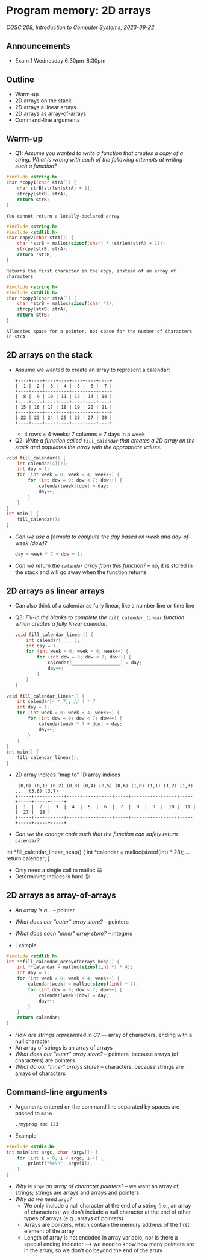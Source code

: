 # Program memory: 2D arrays
_COSC 208, Introduction to Computer Systems, 2023-09-22_

## Announcements
* Exam 1 Wednesday 6:30pm-8:30pm

## Outline
* Warm-up
* 2D arrays on the stack
* 2D arrays a linear arrays
* 2D arrays as array-of-arrays
* Command-line arguments

## Warm-up
* Q1: _Assume you wanted to write a function that creates a copy of a string. What is wrong with each of the following attempts at writing such a function?_


```c
#include <string.h>
char *copy1(char strA[]) {
    char strB[strlen(strA) + 1];
    strcpy(strB, strA);
    return strB;
}
```

    You cannot return a locally-declared array


```c
#include <string.h>
#include <stdlib.h>
char copy2(char strA[]) {
    char *strB = malloc(sizeof(char) * (strlen(strA) + 1));
    strcpy(strB, strA);
    return *strB;
}
```

    Returns the first character in the copy, instead of an array of characters


```c
#include <string.h>
#include <stdlib.h>
char *copy3(char strA[]) {
    char *strB = malloc(sizeof(char *));
    strcpy(strB, strA);
    return strB;
}
```

    Allocates space for a pointer, not space for the number of characters in strA

## 2D arrays on the stack
* Assume we wanted to create an array to represent a calendar:
    ```
    +----+----+----+----+----+----+----+
    |  1 |  2 |  3 |  4 |  5 |  6 |  7 |
    +----+----+----+----+----+----+----+
    |  8 |  9 | 10 | 11 | 12 | 13 | 14 |
    +----+----+----+----+----+----+----+
    | 15 | 16 | 17 | 18 | 19 | 20 | 21 |
    +----+----+----+----+----+----+----+
    | 22 | 23 | 24 | 25 | 26 | 27 | 28 |
    +----+----+----+----+----+----+----+
    ```
    * 4 rows = 4 weeks; 7 columns = 7 days in a week
* Q2: _Write a function called `fill_calendar` that creates a 2D array on the stack and populates the array with the appropriate values._



```c
void fill_calendar() {
    int calendar[4][7];
    int day = 1;
    for (int week = 0; week < 4; week++) {
        for (int dow = 0; dow < 7; dow++) {
            calendar[week][dow] = day;
            day++;
        }
    }
}
int main() {
    fill_calendar();
}
```

* _Can we use a formula to compute the day based on week and day-of-week (dow)?_
    ```C
    day = week * 7 + dow + 1;
    ```
* _Can we return the `calendar` array from this function?_ – no, it is stored in the stack and will go away when the function returns

## 2D arrays as linear arrays

* Can also think of a calendar as fully linear, like a number line or time line

* Q3: _Fill-in the blanks to complete the `fill_calendar_linear` function which creates a fully linear calendar._
    ```C
    void fill_calendar_linear() {
        int calendar[_____];
        int day = 1;
        for (int week = 0; week < 4; week++) {
            for (int dow = 0; dow < 7; dow++) {
                calendar[__________________] = day;
                day++;
            }
        }
    }
    ```


```c
void fill_calendar_linear() {
    int calendar[4 * 7]; // 4 * 7
    int day = 1;
    for (int week = 0; week < 4; week++) {
        for (int dow = 0; dow < 7; dow++) {
            calendar[week * 7 + dow] = day;
            day++;
        }
    }
}
int main() {
    fill_calendar_linear();
}
```

* 2D array indices "map to" 1D array indices
    ```
     (0,0) (0,1) (0,2) (0,3) (0,4) (0,5) (0,6) (1,0) (1,1) (1,2) (1,3)  ...  (3,6) (3,7)
    +-----+-----+-----+-----+-----+-----+-----+-----+-----+-----+-----+-----+-----+-----+
    |  1  |  2  |  3  |  4  |  5  |  6  |  7  |  8  |  9  |  10 |  11 |     |  27 |  28 |
    +-----+-----+-----+-----+-----+-----+-----+-----+-----+-----+-----+-----+-----+-----+
    ```
* _Can we the change code such that the function can safely return `calendar`?_

int *fill_calendar_linear_heap() {
    int *calendar = malloc(sizeof(int) * 28);
    ...
    return calendar;
}

* Only need a single call to malloc 😀
* Determining indices is hard 😕

## 2D arrays as array-of-arrays

* _An array is a..._ – pointer
* _What does our "outer" array store?_ – pointers
* _What does each "inner" array store?_ – integers

* Example


```c
#include <stdlib.h>
int **fill_calendar_arrayofarrays_heap() {
    int **calendar = malloc(sizeof(int *) * 4);
    int day = 1;
    for (int week = 0; week < 4; week++) {
        calendar[week] = malloc(sizeof(int) * 7);
        for (int dow = 0; dow < 7; dow++) {
            calendar[week][dow] = day;
            day++;
        }
    }
    return calendar;
}
```

* _How are strings represented in C?_ — array of characters, ending with a null character
* An array of strings is an array of arrays
* _What does our "outer" array store?_ – pointers, because arrays (of characters) are pointers
* _What do our "inner" arrays store?_ – characters, because strings are arrays of characters

## Command-line arguments

* Arguments entered on the command line separated by spaces are passed to `main`
    ```bash
    ./myprog abc 123
    ```

* Example


```c
#include <stdio.h>
int main(int argc, char *argv[]) {
    for (int i = 0; i < argc; i++) {
        printf("%s\n", argv[i]);
    }
}
```

* _Why is `argv` an array of character pointers?_ – we want an array of strings; strings are arrays and arrays and pointers
* _Why do we need `argc`?_
    * We only include a null character at the end of a string (i.e., an array of characters); we don't include a null character at the end of other types of arrays (e.g., arrays of pointers)
    * Arrays are pointers, which contain the memory address of the first element of the array
    * Length of array is not encoded in array variable, nor is there a special ending indicator --> we need to know how many pointers are in the array, so we don't go beyond the end of the array
